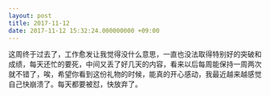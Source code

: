 ```yaml
---
layout: post
title: 2017-11-12
date: 2017-11-12 15:32:24.000000000 +09:00
---
```


这周终于过去了，工作愈发让我觉得没什么意思，一直也没法取得特别好的突破和成绩，每天还忙的要死，中间又丢了好几天的内容，看来以后每周能保持一周两次就不错了，唉，希望你看到这份礼物的时候，能真的开心感动，我最近越来越感觉自己快崩溃了。每天都要被怼，快放弃了。
